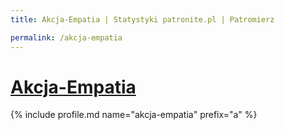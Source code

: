 ```yaml
---
title: Akcja-Empatia | Statystyki patronite.pl | Patromierz

permalink: /akcja-empatia
---
```


# [Akcja-Empatia](https://patronite.pl/akcja-empatia)

{% include profile.md name="akcja-empatia" prefix="a" %}
